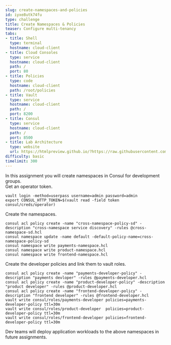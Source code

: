 ```yaml
---
slug: create-namespaces-and-policies
id: iyxe8utk74fu
type: challenge
title: Create Namespaces & Policies
teaser: Configure multi-tenancy
tabs:
- title: Shell
  type: terminal
  hostname: cloud-client
- title: Cloud Consoles
  type: service
  hostname: cloud-client
  path: /
  port: 80
- title: Policies
  type: code
  hostname: cloud-client
  path: /root/policies
- title: Vault
  type: service
  hostname: cloud-client
  path: /
  port: 8200
- title: Consul
  type: service
  hostname: cloud-client
  path: /
  port: 8500
- title: Lab Architecture
  type: website
  url: https://htmlpreview.github.io/?https://raw.githubusercontent.com/hashicorp/field-workshops-consul/add-consul-multi-cloud/instruqt-tracks/multi-cloud-service-networking-with-consul/assets/diagrams/diagrams.html
difficulty: basic
timelimit: 300
---
```

In this assignment you will create namespaces in Consul for development groups. <br>
Get an operator token. <br>
```
vault login -method=userpass username=admin password=admin
export CONSUL_HTTP_TOKEN=$(vault read -field token consul/creds/operator)
```
Create the namespaces. <br>
```
consul acl policy create -name "cross-namespace-policy-sd" -description "cross-namespace service discovery" -rules @cross-namespace-sd.hcl
consul namespace update -name default -default-policy-name=cross-namespace-policy-sd
consul namespace write payments-namespace.hcl
consul namespace write product-namespace.hcl
consul namespace write frontend-namespace.hcl
```
Create the developer policies and link them to vault roles. <br>
```
consul acl policy create -name "payments-developer-policy" -description "payments devloper" -rules @payments-developer.hcl
consul acl policy create -name "product-developer-policy" -description  "product developer" -rules @product-developer.hcl
consul acl policy create -name "frontend-developer-policy" -description "frontend developer" -rules @frontend-developer.hcl
vault write consul/roles/payments-developer policies=payments-developer-policy ttl=30m
vault write consul/roles/product-developer  policies=product-developer-policy ttl=30m
vault write consul/roles/frontend-developer policies=frontend-developer-policy ttl=30m
```
Dev teams will deploy application workloads to the above namespaces in future assignments.
